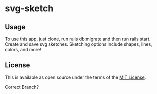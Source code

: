 # svg-sketch

## Usage
To use this app, just clone, run rails db:migrate and then run rails start. Create and save svg sketches. Sketching options include shapes, lines, colors, and more!

## License

This is available as open source under the terms of the [MIT License](https://opensource.org/licenses/MIT).

Correct Branch?